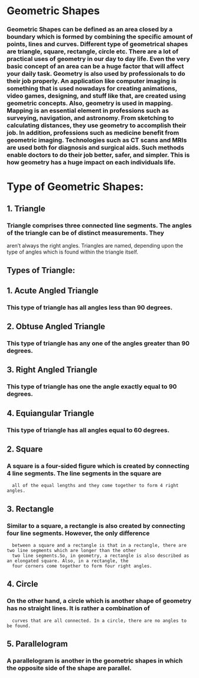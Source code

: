 # **Geometric Shapes**
### Geometric Shapes can be defined as an area closed by a boundary which is formed by combining the specific amount of points, lines and curves. Different type of geometrical shapes are triangle, square, rectangle, circle etc. There are a lot of practical uses of geometry in our day to day life. Even the very basic concept of an area can be a huge factor that will affect your daily task. Geometry is also used by professionals to do their job properly. An application like computer imaging is something that is used nowadays for creating animations, video games, designing, and stuff like that, are created using geometric concepts. Also, geometry is used in mapping. Mapping is an essential element in professions such as surveying, navigation, and astronomy. From sketching to calculating distances, they use geometry to accomplish their job. In addition, professions such as medicine benefit from geometric imaging. Technologies such as CT scans and MRIs are used both for diagnosis and surgical aids. Such methods enable doctors to do their job better, safer, and simpler. This is how geometry has a huge impact on each individuals life.

# **Type of Geometric Shapes:**

## 1. Triangle
### Triangle comprises three connected line segments. The angles of the triangle can be of distinct measurements. They 
aren’t always the right angles. Triangles are named, depending upon the type of angles which is found within the triangle itself.
## **Types of Triangle:**
## 1. **Acute Angled Triangle** 
###      This type of triangle has all angles less than 90 degrees.
##    2. **Obtuse Angled Triangle**
###      This type of triangle has any one of the angles greater than 90 degrees.
##    3. **Right Angled Triangle**
###      This type of triangle has one the angle exactly equal to 90 degrees.
##    4. **Equiangular Triangle**
###      This type of triangle has all angles equal to 60 degrees.

## 2. Square
###   A square is a four-sided figure which is created by connecting 4 line segments. The line segments in the square are 
      all of the equal lengths and they come together to form 4 right angles.

## 3. Rectangle
###   Similar to a square, a rectangle is also created by connecting four line segments. However, the only difference 
      between a square and a rectangle is that in a rectangle, there are two line segments which are longer than the other 
      two line segments.So, in geometry, a rectangle is also described as an elongated square. Also, in a rectangle, the 
      four corners come together to form four right angles.

## 4. Circle
###   On the other hand, a circle which is another shape of geometry has no straight lines. It is rather a combination of 
      curves that are all connected. In a circle, there are no angles to be found.

## 5. Parallelogram
###   A parallelogram is another in the geometric shapes in which the opposite side of the shape are parallel.
